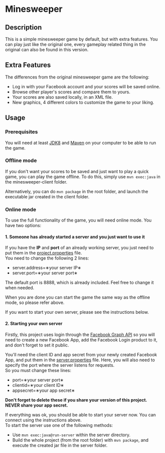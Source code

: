 # Minesweeper

## Description
This is a simple minesweeper game by default, but with extra features. You can play just like the original one, every gameplay related thing in the original can also be found in this version.

## Extra Features
The differences from the original minesweeper game are the following:
* Log in with your Facebook account and your scores will be saved online.
* Browse other player's scores and compare them to yours.
* Your scores are also saved locally, in an XML file.
* New graphics, 4 different colors to customize the game to your liking.

## Usage

### Prerequisites
You will need at least [JDK8](http://www.oracle.com/technetwork/java/javase/downloads/jdk8-downloads-2133151.html) and [Maven](https://maven.apache.org/) on your computer to be able to run the game.

### Offline mode
If you don't want your scores to be saved and just want to play a quick game, you can play the game offline. To do this, simply use 
`mvn exec:java` in the minesweeper-client folder.

Alternatively, you can do `mvn package` in the root folder, and launch the executable jar created in the client folder.

### Online mode

To use the full functionality of the game, you will need online mode. You have two options:


#### 1. Someone has already started a server and you just want to use it
If you have the **IP** and **port** of an already working server, you just need to put them in the [project.properties](/minesweeper-client/src/main/resources/project.properties) file.  
You need to change the following 2 lines:  
* server.address=&#8727;your server IP&#8727;
* server.port=&#8727;your server port&#8727;

The default port is 8888, which is already included. Feel free to change it when needed.


When you are done you can start the game the same way as the offline mode, so please refer above.


If you want to start your own server, please see the instructions below.

#### 2. Starting your own server
Firstly, this project uses login through the [Facebook Graph API](https://developers.facebook.com/docs/graph-api) so you will need to create a new Facebook App, add the Facebook Login product to it, and don't forget to set it public.

You'll need the client ID and app secret from your newly created Facebook App, and put them in the [server.properties](/minesweeper-server/src/main/resources/server.properties) file. Here, you will also need to specify the port where the server listens for requests.  
So you must change these lines:  
* port=&#8727;your server port&#8727;
* clientid=&#8727;your client ID&#8727;
* appsecret=&#8727;your app secret&#8727;

**Don't forget to delete these if you share your version of this project. NEVER share your app secret.**


If everything was ok, you should be able to start your server now. You can connect using the instructions above.  
To start the server use one of the following methods:
* Use `mvn exec:java@run-server` within the server directory.
* Build the whole project (from the root folder) with `mvn package`, and execute the created jar file in the server folder.
